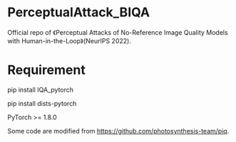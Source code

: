 # PerceptualAttack_BIQA

Official repo of 《Perceptual Attacks of No-Reference Image Quality Models with Human-in-the-Loop》(NeurIPS 2022).

# Requirement
pip install IQA_pytorch

pip install dists-pytorch

PyTorch >= 1.8.0


Some code are modified from https://github.com/photosynthesis-team/piq.
